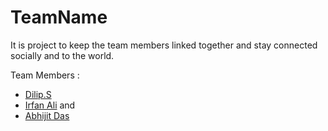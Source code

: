 # TeamName
It is project to keep the team members linked together and stay connected socially and to the world.

Team Members : <ul><li><a href="https://www.linkedin.com/profile/view?id=AAMAABV-4nMBg26svfS_TCYjJI_5XhRsIwx-vxg&authType=name&authToken=v3az&trk=hp-feed-member-name">Dilip.S</a></li><li><a href="https://www.linkedin.com/profile/view?id=AAEAABSRrJQB5EcEGCNCuC7N9yu9nuJDCn2D8-k&trk=miniprofile-name-link">Irfan Ali</a> and </li><li><a href="https://in.linkedin.com/pub/abhijit-das/a6/819/538">Abhijit Das</a></li></ul></li>
</ul>
